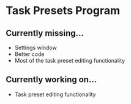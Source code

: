 # Task Presets Program

## Currently missing...
* Settings window
* Better code
* Most of the task preset editing functionality

## Currently working on...
* Task preset editing functionality
